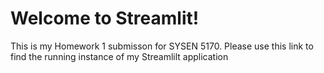 # Welcome to Streamlit!

This is my Homework 1 submisson for SYSEN 5170. Please use this link to find the running instance of my Streamlilt application
